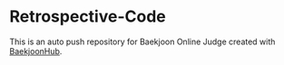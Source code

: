 # Retrospective-Code
This is an auto push repository for Baekjoon Online Judge created with [BaekjoonHub](https://github.com/BaekjoonHub/BaekjoonHub).
